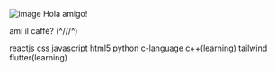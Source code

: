 ![image](https://user-images.githubusercontent.com/114616616/198709753-2e2cd86d-3b1f-4316-8e80-e3b616c3b64b.png)
Hola amigo!

ami il caffè? (^///^) 

reactjs css javascript html5 python c-language c++(learning) tailwind flutter(learning)
<!--
**capnmav77/capnmav77** is a ✨ _special_ ✨ repository because its `README.md` (this file) appears on your GitHub profile.

Here are some ideas to get you started:

- 🔭 I’m currently working on promotional website for clubs
- 🌱 I’m currently learning Mern stack
- 👯 I’m looking to collaborate on any web technology related projects
- 🤔 I’m looking for help with c,python,cybersecurity,html,javascript,css,tailwind
- 💬 Ask me about anything you like 
- 📫 How to reach me: rameshwar77411@gmail.com
- ⚡ Fun fact: the faster you go the clearer things get...
-->
